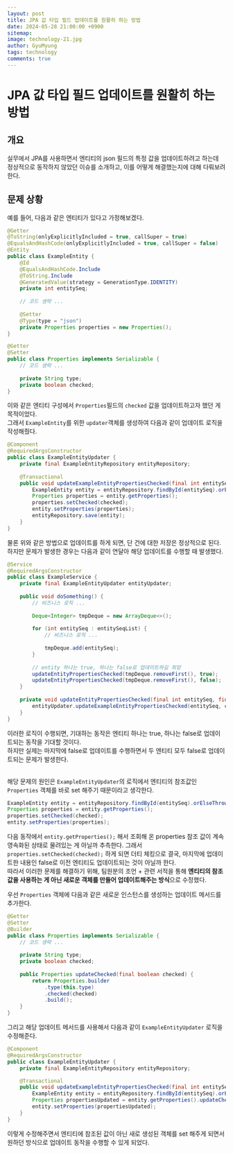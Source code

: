 ```yaml
---
layout:	post
title: JPA 값 타입 필드 업데이트를 원활히 하는 방법
date: 2024-05-28 21:00:00 +0900
sitemap: 
image: technology-21.jpg
author: GyuMyung
tags: technology
comments: true
---
```


# JPA 값 타입 필드 업데이트를 원활히 하는 방법
## 개요
실무에서 JPA를 사용하면서 엔티티의 json 필드의 특정 값을 업데이트하려고 하는데 정상적으로 동작하지 않았던 이슈를 소개하고, 이를 어떻게 해결했는지에 대해 다뤄보려 한다. <br/>

## 문제 상황
예를 들어, 다음과 같은 엔티티가 있다고 가정해보겠다. <br/>

```java
@Getter
@ToString(onlyExplicitlyIncluded = true, callSuper = true)
@EqualsAndHashCode(onlyExplicitlyIncluded = true, callSuper = false)
@Entity
public class ExampleEntity {
    @Id
    @EqualsAndHashCode.Include
    @ToString.Include
    @GeneratedValue(strategy = GenerationType.IDENTITY)
    private int entitySeq;
    
    // 코드 생략 ...
    
    @Setter
    @Type(type = "json")
    private Properties properties = new Properties();
}

@Getter
@Setter
public class Properties implements Serializable {
    // 코드 생략 ...
    
    private String type;
    private boolean checked;
}
```

이와 같은 엔티티 구성에서 `Properties`필드의 `checked` 값을 업데이트하고자 했던 게 목적이었다. <br/>
그래서 `ExampleEntity`를 위한 `updater`객체를 생성하여 다음과 같이 업데이트 로직을 작성해줬다. <br/>

```java
@Component
@RequiredArgsConstructor
public class ExampleEntityUpdater {
    private final ExampleEntityRepository entityRepository;
    
    @Transactional
    public void updateExampleEntityPropertiesChecked(final int entitySeq, final boolean checked) {
        ExampleEntity entity = entityRepository.findById(entitySeq).orElseThrow(() -> new Exception("해당하는 ExampleEntity를 찾을 수 없습니다."));
        Properties properties = entity.getProperties();
        properties.setChecked(checked);
        entity.setProperties(properties);
        entityRepository.save(entity);
    }
}
```

물론 위와 같은 방법으로 업데이트를 하게 되면, 단 건에 대한 저장은 정상적으로 된다. <br/>
하지만 문제가 발생한 경우는 다음과 같이 연달아 해당 업데이트를 수행할 때 발생했다. <br/>

```java
@Service
@RequiredArgsConstructor
public class ExampleService {
    private final ExampleEntityUpdater entityUpdater;
    
    public void doSomething() {
        // 비즈니스 로직 ...
        
        Deque<Integer> tmpDeque = new ArrayDeque<>();
        
        for (int entitySeq : entitySeqList) {
            // 비즈니스 로직 ...
            
            tmpDeque.add(entitySeq);
        }
        
        // entity 하나는 true, 하나는 false로 업데이트하길 희망
        updateEntityPropertiesChecked(tmpDeque.removeFirst(), true);
        updateEntityPropertiesChecked(tmpDeque.removeFirst(), false);
    }
    
    private void updateEntityPropertiesChecked(final int entitySeq, final boolean checked) {
        entityUpdater.updateExampleEntityPropertiesChecked(entitySeq, checked);
    }
}
```

이러한 로직이 수행되면, 기대하는 동작은 엔티티 하나는 true, 하나는 false로 업데이트되는 동작을 기대할 것이다. <br/>
하지만 실제는 마지막에 false로 업데이트를 수행하면서 두 엔티티 모두 false로 업데이트되는 문제가 발생한다. <br/><br/>

해당 문제의 원인은 `ExampleEntityUpdater`의 로직에서 엔티티의 참조값인 `Properties` 객체를 바로 set 해주기 때문이라고 생각한다. <br/>

```java
ExampleEntity entity = entityRepository.findById(entitySeq).orElseThrow(() -> new Exception("해당하는 ExampleEntity를 찾을 수 없습니다."));
Properties properties = entity.getProperties();
properties.setChecked(checked);
entity.setProperties(properties);
```

다음 동작에서 `entity.getProperties();` 해서 조회해 온 properties 참조 값이 계속 영속화된 상태로 물려있는 게 아닐까 추측한다. 그래서 `properties.setChecked(checked);` 하게 되면 더티 체킹으로 결국, 마지막에 업데이트한 내용인 false로 이전 엔티티도 업데이트되는 것이 아닐까 한다. <br/>
따라서 이러한 문제를 해결하기 위해, 팀원분의 조언 + 관련 서적을 통해 **엔티티의 참조값을 사용하는 게 아닌 새로운 객체를 만들어 업데이트해주는 방식**으로 수정했다. <br/>

우선 `Properties` 객체에 다음과 같은 새로운 인스턴스를 생성하는 업데이트 메서드를 추가한다. <br/>

```java
@Getter
@Setter
@Builder
public class Properties implements Serializable {
    // 코드 생략 ...
    
    private String type;
    private boolean checked;
    
    public Properties updateChecked(final boolean checked) {
        return Properties.builder
            .type(this.type)
            .checked(checked)
            .build();
    }
}
```

그리고 해당 업데이트 메서드를 사용해서 다음과 같이 `ExampleEntityUpdater` 로직을 수정해준다. <br/>

```java
@Component
@RequiredArgsConstructor
public class ExampleEntityUpdater {
    private final ExampleEntityRepository entityRepository;

    @Transactional
    public void updateExampleEntityPropertiesChecked(final int entitySeq, final boolean checked) {
        ExampleEntity entity = entityRepository.findById(entitySeq).orElseThrow(() -> new Exception("해당하는 ExampleEntity를 찾을 수 없습니다."));
        Properties propertiesUpdated = entity.getProperties().updateChecked(checked);
        entity.setProperties(propertiesUpdated);
    }
}
```

이렇게 수정해주면서 엔티티에 참조된 값이 아닌 새로 생성된 객체를 set 해주게 되면서 원하던 방식으로 업데이트 동작을 수행할 수 있게 되었다. <br/>
